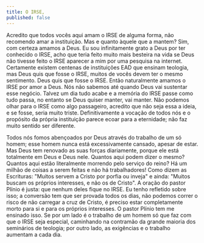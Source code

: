 ```yaml
---
title: O IRSE,
published: false
---
```


>

Acredito que todos vocês aqui amam o IRSE de alguma forma, não recomendo amar a instituição. Mas e quanto àquele que a mantem? Sim, com certeza amamos a Deus. Eu sou infinitamente grato a Deus por ter conhecido o IRSE, acho que teria feito muito mais besteira na vida se Deus não tivesse feito o IRSE aparecer a mim por uma pesquisa na internet. Certamente existem centenas de instituições EAD que ensinam teologia, mas Deus quis que fosse o IRSE, muitos de vocês devem ter o mesmo sentimento. Deus quis que fosse o IRSE. Então naturalmente amamos o IRSE por amor a Deus. Nós não sabemos até quando Deus vai sustentar esse negócio. Talvez um dia tudo acabe e a memória do IRSE passe como tudo passa, no entanto se Deus quiser manter, vai manter. Não podemos olhar para o IRSE como algo passageiro, acredito que não seja essa a ideia, e se fosse, seria muito triste. Definitivamente a vocação de todos nós e o propósito da própria instituição parece ecoar para a eternidade; não faz muito sentido ser diferente.

Todos nós fomos abençoados por Deus através do trabalho de um só homem; esse homem nunca está excessivamente cansado, apesar de estar. Mas Deus tem renovado as suas forças diariamente, porque ele está totalmente em Deus e Deus nele. Quantos aqui podem dizer o mesmo? Quantos aqui estão literalmente morrendo pelo serviço do reino? Há um milhão de coisas a serem feitas e não há trabalhadores! Como dizem as Escrituras: "Muitos servem a Cristo por porfia ou inveja" e ainda: "Muitos buscam os próprios interesses, e não os de Cristo". A oração do pastor Plínio é justa: que nenhum deles fique no IRSE. Eu tenho refletido sobre isso; a conversão tem que ser provada todos os dias, não podemos correr o risco de não carregar a cruz de Cristo, é preciso estar completamente morto para si e para os próprios interesses. O pastor Plínio tem me ensinado isso. Se por um lado é o trabalho de um homem só que faz com que o IRSE seja especial, caminhando na contramão da grande maioria dos seminários de teologia; por outro lado, as exigências e o trabalho aumentam a cada dia.


